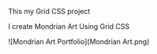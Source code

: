This my Grid CSS project 

I create Mondrian Art Using Grid CSS

![Mondrian Art Portfolio](Mondrian Art.png)
